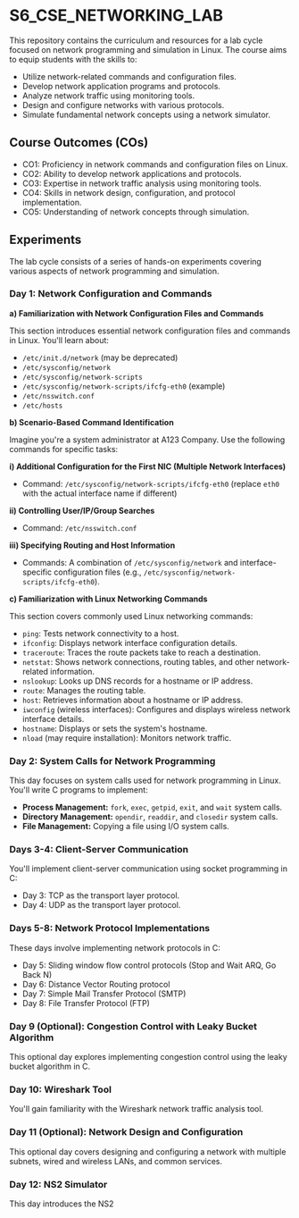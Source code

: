 # S6_CSE_NETWORKING_LAB

This repository contains the curriculum and resources for a lab cycle focused on network programming and simulation in Linux. The course aims to equip students with the skills to:

* Utilize network-related commands and configuration files.
* Develop network application programs and protocols.
* Analyze network traffic using monitoring tools.
* Design and configure networks with various protocols.
* Simulate fundamental network concepts using a network simulator.

## Course Outcomes (COs)

* CO1: Proficiency in network commands and configuration files on Linux.
* CO2: Ability to develop network applications and protocols.
* CO3: Expertise in network traffic analysis using monitoring tools.
* CO4: Skills in network design, configuration, and protocol implementation.
* CO5: Understanding of network concepts through simulation.

## Experiments

The lab cycle consists of a series of hands-on experiments covering various aspects of network programming and simulation.

### Day 1: Network Configuration and Commands

**a) Familiarization with Network Configuration Files and Commands**

This section introduces essential network configuration files and commands in Linux. You'll learn about:

* `/etc/init.d/network` (may be deprecated)
* `/etc/sysconfig/network`
* `/etc/sysconfig/network-scripts`
* `/etc/sysconfig/network-scripts/ifcfg-eth0` (example)
* `/etc/nsswitch.conf`
* `/etc/hosts`

**b) Scenario-Based Command Identification**

Imagine you're a system administrator at A123 Company. Use the following commands for specific tasks:

**i) Additional Configuration for the First NIC (Multiple Network Interfaces)**

  - Command: `/etc/sysconfig/network-scripts/ifcfg-eth0` (replace `eth0` with the actual interface name if different)

**ii) Controlling User/IP/Group Searches**

  - Command: `/etc/nsswitch.conf`

**iii) Specifying Routing and Host Information**

  - Commands: A combination of `/etc/sysconfig/network` and interface-specific configuration files (e.g., `/etc/sysconfig/network-scripts/ifcfg-eth0`).

**c) Familiarization with Linux Networking Commands**

This section covers commonly used Linux networking commands:

* `ping`: Tests network connectivity to a host.
* `ifconfig`: Displays network interface configuration details.
* `traceroute`: Traces the route packets take to reach a destination.
* `netstat`: Shows network connections, routing tables, and other network-related information.
* `nslookup`: Looks up DNS records for a hostname or IP address.
* `route`: Manages the routing table.
* `host`: Retrieves information about a hostname or IP address.
* `iwconfig` (wireless interfaces): Configures and displays wireless network interface details.
* `hostname`: Displays or sets the system's hostname.
* `nload` (may require installation): Monitors network traffic.

### Day 2: System Calls for Network Programming

This day focuses on system calls used for network programming in Linux. You'll write C programs to implement:

* **Process Management:** `fork`, `exec`, `getpid`, `exit`, and `wait` system calls.
* **Directory Management:** `opendir`, `readdir`, and `closedir` system calls.
* **File Management:** Copying a file using I/O system calls.

### Days 3-4: Client-Server Communication

You'll implement client-server communication using socket programming in C:

* Day 3: TCP as the transport layer protocol.
* Day 4: UDP as the transport layer protocol.

### Days 5-8: Network Protocol Implementations

These days involve implementing network protocols in C:

* Day 5: Sliding window flow control protocols (Stop and Wait ARQ, Go Back N)
* Day 6: Distance Vector Routing protocol
* Day 7: Simple Mail Transfer Protocol (SMTP)
* Day 8: File Transfer Protocol (FTP)

### Day 9 (Optional): Congestion Control with Leaky Bucket Algorithm

This optional day explores implementing congestion control using the leaky bucket algorithm in C.

### Day 10: Wireshark Tool

You'll gain familiarity with the Wireshark network traffic analysis tool.

### Day 11 (Optional): Network Design and Configuration

This optional day covers designing and configuring a network with multiple subnets, wired and wireless LANs, and common services.

### Day 12: NS2 Simulator

This day introduces the NS2
